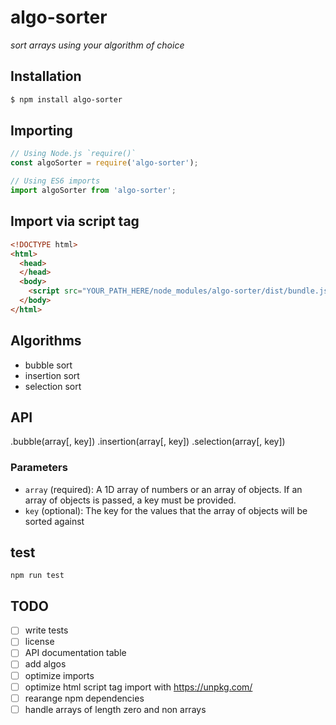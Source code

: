 # algo-sorter
*sort arrays using your algorithm of choice*

## Installation
```sh
$ npm install algo-sorter
```

## Importing
```javascript
// Using Node.js `require()`
const algoSorter = require('algo-sorter');

// Using ES6 imports
import algoSorter from 'algo-sorter';
```
## Import via script tag
```html
<!DOCTYPE html>
<html>
  <head>
  </head>
  <body>
    <script src="YOUR_PATH_HERE/node_modules/algo-sorter/dist/bundle.js"></script>
  </body>
</html>
```

## Algorithms
- bubble sort
- insertion sort
- selection sort

## API
.bubble(array[, key])
.insertion(array[, key])
.selection(array[, key])
### Parameters
- `array` (required): A 1D array of numbers or an array of objects. If an array of objects is passed, a key must be provided.
- `key` (optional): The key for the values that the array of objects will be sorted against

## test
`npm run test`

## TODO
- [ ] write tests
- [ ] license
- [ ] API documentation table
- [ ] add algos
- [ ] optimize imports
- [ ] optimize html script tag import with https://unpkg.com/
- [ ] rearange npm dependencies
- [ ] handle arrays of length zero and non arrays

